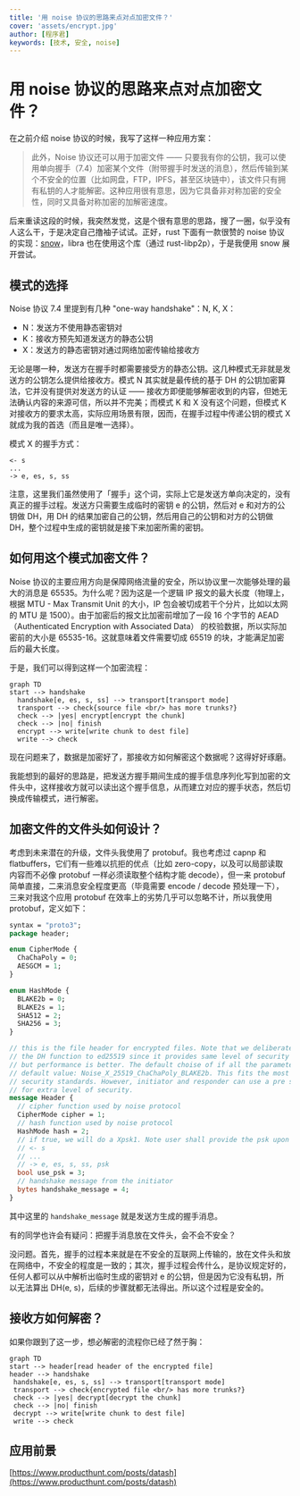 ```yaml
---
title: '用 noise 协议的思路来点对点加密文件？'
cover: 'assets/encrypt.jpg'
author: [程序君]
keywords: [技术, 安全, noise]
---
```


# 用 noise 协议的思路来点对点加密文件？

在之前介绍 noise 协议的时候，我写了这样一种应用方案：

> 此外，Noise 协议还可以用于加密文件 —— 只要我有你的公钥，我可以使用单向握手（7.4）加密某个文件（附带握手时发送的消息），然后传输到某个不安全的位置（比如网盘，FTP，IPFS，甚至区块链中），该文件只有拥有私钥的人才能解密。这种应用很有意思，因为它具备非对称加密的安全性，同时又具备对称加密的加解密速度。

后来重读这段的时候，我突然发觉，这是个很有意思的思路，搜了一圈，似乎没有人这么干，于是决定自己撸袖子试试。正好，rust 下面有一款很赞的 noise 协议的实现：[snow](https://snow.rs)，libra 也在使用这个库（通过 rust-libp2p），于是我便用 snow 展开尝试。

## 模式的选择

Noise 协议 7.4 里提到有几种 "one-way handshake"：N, K, X：

* N：发送方不使用静态密钥对
* K：接收方预先知道发送方的静态公钥
* X：发送方的静态密钥对通过网络加密传输给接收方

无论是哪一种，发送方在握手时都需要接受方的静态公钥。这几种模式无非就是发送方的公钥怎么提供给接收方。模式 N 其实就是最传统的基于 DH 的公钥加密算法，它并没有提供对发送方的认证 —— 接收方即便能够解密收到的内容，但她无法确认内容的来源可信，所以并不完美；而模式 K 和 X 没有这个问题，但模式 K 对接收方的要求太高，实际应用场景有限，因而，在握手过程中传递公钥的模式 X 就成为我的首选（而且是唯一选择）。

模式 X 的握手方式：

```noise
<- s
...
-> e, es, s, ss
```

注意，这里我们虽然使用了「握手」这个词，实际上它是发送方单向决定的，没有真正的握手过程。发送方只需要生成临时的密钥 e 的公钥，然后对 e 和对方的公钥做 DH，用 DH 的结果加密自己的公钥，然后用自己的公钥和对方的公钥做 DH，整个过程中生成的密钥就是接下来加密所需的密钥。

## 如何用这个模式加密文件？

Noise 协议的主要应用方向是保障网络流量的安全，所以协议里一次能够处理的最大的消息是 65535。为什么呢？因为这是一个逻辑 IP 报文的最大长度（物理上，根据 MTU - Max Transmit Unit 的大小，IP 包会被切成若干个分片，比如以太网的 MTU 是 1500）。由于加密后的报文比加密前增加了一段 16 个字节的 AEAD（Authenticated Encryption with Associated Data） 的校验数据，所以实际加密前的大小是 65535-16。这就意味着文件需要切成 65519 的块，才能满足加密后的最大长度。

于是，我们可以得到这样一个加密流程：

```mermaid
graph TD
start --> handshake
  handshake[e, es, s, ss] --> transport[transport mode]
  transport --> check{source file <br/> has more trunks?}
  check --> |yes| encrypt[encrypt the chunk]
  check --> |no| finish
  encrypt --> write[write chunk to dest file]
  write --> check
```

现在问题来了，数据是加密好了，那接收方如何解密这个数据呢？这得好好琢磨。

我能想到的最好的思路是，把发送方握手期间生成的握手信息序列化写到加密的文件头中，这样接收方就可以读出这个握手信息，从而建立对应的握手状态，然后切换成传输模式，进行解密。

## 加密文件的文件头如何设计？

考虑到未来潜在的升级，文件头我使用了 protobuf。我也考虑过 capnp 和 flatbuffers，它们有一些难以抗拒的优点（比如 zero-copy，以及可以局部读取内容而不必像 protobuf 一样必须读取整个结构才能 decode），但一来 protobuf 简单直接，二来消息安全程度更高（毕竟需要 encode / decode 预处理一下），三来对我这个应用 protobuf 在效率上的劣势几乎可以忽略不计，所以我使用 protobuf，定义如下：

```protobuf
syntax = "proto3";
package header;

enum CipherMode {
  ChaChaPoly = 0;
  AESGCM = 1;
}

enum HashMode {
  BLAKE2b = 0;
  BLAKE2s = 1;
  SHA512 = 2;
  SHA256 = 3;
}

// this is the file header for encrypted files. Note that we deliberately fixed
// the DH function to ed25519 since it provides same level of security as ed448,
// but performance is better. The default choise of if all the parameters are
// default value: Noise_X_25519_ChaChaPoly_BLAKE2b. This fits the most of the
// security standards. However, initiator and responder can use a pre shared key
// for extra level of security.
message Header {
  // cipher function used by noise protocol
  CipherMode cipher = 1;
  // hash function used by noise protocol
  HashMode hash = 2;
  // if true, we will do a Xpsk1. Note user shall provide the psk upon Session::new.
  // <- s
  // ...
  // -> e, es, s, ss, psk
  bool use_psk = 3;
  // handshake message from the initiator
  bytes handshake_message = 4;
}
```

其中这里的 `handshake_message` 就是发送方生成的握手消息。

有的同学也许会有疑问：把握手消息放在文件头，会不会不安全？

没问题。首先，握手的过程本来就是在不安全的互联网上传输的，放在文件头和放在网络中，不安全的程度是一致的；其次，握手过程会传什么，是协议规定好的，任何人都可以从中解析出临时生成的密钥对 e 的公钥，但是因为它没有私钥，所以无法算出 DH(e, s)，后续的步骤就都无法得出。所以这个过程是安全的。

## 接收方如何解密？

如果你跟到了这一步，想必解密的流程你已经了然于胸：

```mermaid
graph TD
start --> header[read header of the encrypted file]
header --> handshake
 handshake[e, es, s, ss] --> transport[transport mode]
 transport --> check{encrypted file <br/> has more trunks?}
 check --> |yes| decrypt[decrypt the chunk]
 check --> |no| finish
 decrypt --> write[write chunk to dest file]
 write --> check
```

## 应用前景

[https://www.producthunt.com/posts/datash](https://www.producthunt.com/posts/datash)
